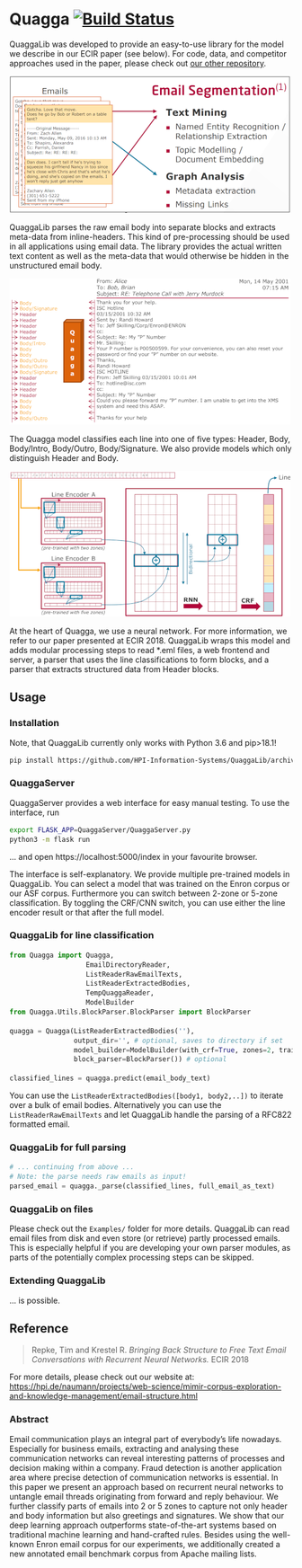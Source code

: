 
# Quagga [![Build Status](https://travis-ci.com/HPI-Information-Systems/QuaggaLib.svg?branch=master)](https://travis-ci.com/HPI-Information-Systems/QuaggaLib)
QuaggaLib was developed to provide an easy-to-use library for the model we describe in our ECIR paper (see below). 
For code, data, and competitor approaches used in the paper, please check out [our other repository](https://github.com/HPI-Information-Systems/Quagga).

![](docs/email_segmentation.png)

QuaggaLib parses the raw email body into separate blocks and extracts meta-data from inline-headers.
This kind of pre-processing should be used in all applications using email data.
The library provides the actual written text content as well as the meta-data that would otherwise be hidden in the unstructured email body.

![](docs/line_classification.png)

The Quagga model classifies each line into one of five types: Header, Body, Body/Intro, Body/Outro, Body/Signature.
We also provide models which only distinguish Header and Body.

![](docs/dl_model.png)

At the heart of Quagga, we use a neural network.
For more information, we refer to our paper presented at ECIR 2018.
QuaggaLib wraps this model and adds modular processing steps to read *.eml files, a web frontend and server, a parser that uses the line classifications to form blocks, and a parser that extracts structured data from Header blocks.

## Usage
### Installation
Note, that QuaggaLib currently only works with Python 3.6 and pip>18.1!

```bash
pip install https://github.com/HPI-Information-Systems/QuaggaLib/archive/master.zip
```


### QuaggaServer
QuaggaServer provides a web interface for easy manual testing.
To use the interface, run 

```bash
export FLASK_APP=QuaggaServer/QuaggaServer.py
python3 -m flask run
```

... and open https://localhost:5000/index in your favourite browser.

The interface is self-explanatory.
We provide multiple pre-trained models in QuaggaLib.
You can select a model that was trained on the Enron corpus or our ASF corpus.
Furthermore you can switch between 2-zone or 5-zone classification.
By toggling the CRF/CNN switch, you can use either the line encoder result or that after the full model.

### QuaggaLib for line classification
```python
from Quagga import Quagga, 
                   EmailDirectoryReader, 
                   ListReaderRawEmailTexts, 
                   ListReaderExtractedBodies, 
                   TempQuaggaReader,
                   ModelBuilder
from Quagga.Utils.BlockParser.BlockParser import BlockParser

quagga = Quagga(ListReaderExtractedBodies(''), 
                output_dir='', # optional, saves to directory if set
                model_builder=ModelBuilder(with_crf=True, zones=2, trainset='enron'), # optional
                block_parser=BlockParser()) # optional

classified_lines = quagga.predict(email_body_text)
```

You can use the `ListReaderExtractedBodies([body1, body2,..])` to iterate over a bulk of email bodies.
Alternatively you can use the `ListReaderRawEmailTexts` and let QuaggaLib handle the parsing of a RFC822 formatted email.

### QuaggaLib for full parsing
```python
# ... continuing from above ...
# Note: the parse needs raw emails as input!
parsed_email = quagga._parse(classified_lines, full_email_as_text)
```

### QuaggaLib on files
Please check out the `Examples/` folder for more details.
QuaggaLib can read email files from disk and even store (or retrieve) partly processed emails.
This is especially helpful if you are developing your own parser modules, as parts of the potentially complex processing steps can be skipped.

### Extending QuaggaLib
... is possible.

## Reference

> Repke, Tim and Krestel R. *Bringing Back Structure to Free Text Email Conversations with Recurrent Neural Networks.* ECIR 2018

For more details, please check out our website at: https://hpi.de/naumann/projects/web-science/mimir-corpus-exploration-and-knowledge-management/email-structure.html

### Abstract
Email communication plays an integral part of everybody’s
life nowadays. Especially for business emails, extracting and analysing
these communication networks can reveal interesting patterns of processes
and decision making within a company. Fraud detection is another
application area where precise detection of communication networks is
essential. In this paper we present an approach based on recurrent neural
networks to untangle email threads originating from forward and reply
behaviour. We further classify parts of emails into 2 or 5 zones to capture
not only header and body information but also greetings and signatures.
We show that our deep learning approach outperforms state-of-the-art
systems based on traditional machine learning and hand-crafted rules.
Besides using the well-known Enron email corpus for our experiments,
we additionally created a new annotated email benchmark corpus from
Apache mailing lists.






